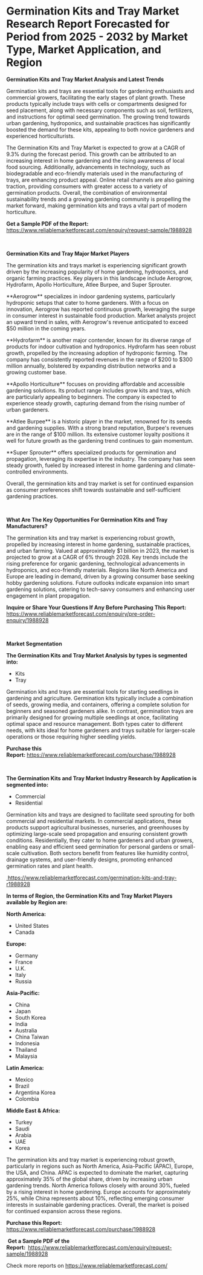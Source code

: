 <p><h1>Germination Kits and Tray Market Research Report Forecasted for Period from 2025 -  2032 by Market Type, Market Application, and Region</h1></p><p><strong>Germination Kits and Tray Market Analysis and Latest Trends</strong></p>
<p><p>Germination kits and trays are essential tools for gardening enthusiasts and commercial growers, facilitating the early stages of plant growth. These products typically include trays with cells or compartments designed for seed placement, along with necessary components such as soil, fertilizers, and instructions for optimal seed germination. The growing trend towards urban gardening, hydroponics, and sustainable practices has significantly boosted the demand for these kits, appealing to both novice gardeners and experienced horticulturists.</p><p>The Germination Kits and Tray Market is expected to grow at a CAGR of 9.3% during the forecast period. This growth can be attributed to an increasing interest in home gardening and the rising awareness of local food sourcing. Additionally, advancements in technology, such as biodegradable and eco-friendly materials used in the manufacturing of trays, are enhancing product appeal. Online retail channels are also gaining traction, providing consumers with greater access to a variety of germination products. Overall, the combination of environmental sustainability trends and a growing gardening community is propelling the market forward, making germination kits and trays a vital part of modern horticulture.</p></p>
<p><strong>Get a Sample PDF of the Report:&nbsp;</strong> <a href="https://www.reliablemarketforecast.com/enquiry/request-sample/1988928?utm_campaign=2723&utm_medium=2&utm_source=Github&utm_content=ia&utm_term=30032025&utm_id=germination-kits-and-tray">https://www.reliablemarketforecast.com/enquiry/request-sample/1988928</a></p>
<p>&nbsp;</p>
<p><strong>Germination Kits and Tray Major Market Players</strong></p>
<p><p>The germination kits and trays market is experiencing significant growth driven by the increasing popularity of home gardening, hydroponics, and organic farming practices. Key players in this landscape include Aerogrow, Hydrofarm, Apollo Horticulture, Atlee Burpee, and Super Sprouter.</p><p>**Aerogrow** specializes in indoor gardening systems, particularly hydroponic setups that cater to home gardeners. With a focus on innovation, Aerogrow has reported continuous growth, leveraging the surge in consumer interest in sustainable food production. Market analysts project an upward trend in sales, with Aerogrow's revenue anticipated to exceed $50 million in the coming years.</p><p>**Hydrofarm** is another major contender, known for its diverse range of products for indoor cultivation and hydroponics. Hydrofarm has seen robust growth, propelled by the increasing adoption of hydroponic farming. The company has consistently reported revenues in the range of $200 to $300 million annually, bolstered by expanding distribution networks and a growing customer base.</p><p>**Apollo Horticulture** focuses on providing affordable and accessible gardening solutions. Its product range includes grow kits and trays, which are particularly appealing to beginners. The company is expected to experience steady growth, capturing demand from the rising number of urban gardeners. </p><p>**Atlee Burpee** is a historic player in the market, renowned for its seeds and gardening supplies. With a strong brand reputation, Burpee's revenues are in the range of $100 million. Its extensive customer loyalty positions it well for future growth as the gardening trend continues to gain momentum.</p><p>**Super Sprouter** offers specialized products for germination and propagation, leveraging its expertise in the industry. The company has seen steady growth, fueled by increased interest in home gardening and climate-controlled environments.</p><p>Overall, the germination kits and tray market is set for continued expansion as consumer preferences shift towards sustainable and self-sufficient gardening practices.</p></p>
<p>&nbsp;</p>
<p><strong>What Are The Key Opportunities For Germination Kits and Tray Manufacturers?</strong></p>
<p><p>The germination kits and tray market is experiencing robust growth, propelled by increasing interest in home gardening, sustainable practices, and urban farming. Valued at approximately $1 billion in 2023, the market is projected to grow at a CAGR of 6% through 2028. Key trends include the rising preference for organic gardening, technological advancements in hydroponics, and eco-friendly materials. Regions like North America and Europe are leading in demand, driven by a growing consumer base seeking hobby gardening solutions. Future outlooks indicate expansion into smart gardening solutions, catering to tech-savvy consumers and enhancing user engagement in plant propagation.</p></p>
<p><strong>Inquire or Share Your Questions If Any Before Purchasing This Report:</strong> <a href="https://www.reliablemarketforecast.com/enquiry/pre-order-enquiry/1988928?utm_campaign=2723&utm_medium=2&utm_source=Github&utm_content=ia&utm_term=30032025&utm_id=germination-kits-and-tray">https://www.reliablemarketforecast.com/enquiry/pre-order-enquiry/1988928</a></p>
<p>&nbsp;</p>
<p><strong>Market Segmentation</strong></p>
<p><strong>The Germination Kits and Tray Market Analysis by types is segmented into:</strong></p>
<p><ul><li>Kits</li><li>Tray</li></ul></p>
<p><p>Germination kits and trays are essential tools for starting seedlings in gardening and agriculture. Germination kits typically include a combination of seeds, growing media, and containers, offering a complete solution for beginners and seasoned gardeners alike. In contrast, germination trays are primarily designed for growing multiple seedlings at once, facilitating optimal space and resource management. Both types cater to different needs, with kits ideal for home gardeners and trays suitable for larger-scale operations or those requiring higher seedling yields.</p></p>
<p><strong>Purchase this Report:&nbsp;</strong><a href="https://www.reliablemarketforecast.com/purchase/1988928?utm_campaign=2723&utm_medium=2&utm_source=Github&utm_content=ia&utm_term=30032025&utm_id=germination-kits-and-tray">https://www.reliablemarketforecast.com/purchase/1988928</a></p>
<p>&nbsp;</p>
<p><strong>The Germination Kits and Tray Market Industry Research by Application is segmented into:</strong></p>
<p><ul><li>Commercial</li><li>Residential</li></ul></p>
<p><p>Germination kits and trays are designed to facilitate seed sprouting for both commercial and residential markets. In commercial applications, these products support agricultural businesses, nurseries, and greenhouses by optimizing large-scale seed propagation and ensuring consistent growth conditions. Residentially, they cater to home gardeners and urban growers, enabling easy and efficient seed germination for personal gardens or small-scale cultivation. Both sectors benefit from features like humidity control, drainage systems, and user-friendly designs, promoting enhanced germination rates and plant health.</p></p>
<p><a href="https://www.reliablemarketforecast.com/germination-kits-and-tray-r1988928?utm_campaign=2723&utm_medium=2&utm_source=Github&utm_content=ia&utm_term=30032025&utm_id=germination-kits-and-tray">&nbsp;https://www.reliablemarketforecast.com/germination-kits-and-tray-r1988928</a></p>
<p><strong>In terms of Region, the Germination Kits and Tray Market Players available by Region are:</strong></p>
<p>
    <p> <strong> North America: </strong>
        <ul>
            <li>United States</li>
            <li>Canada</li>
        </ul>
        </p> 
    <p> <strong> Europe: </strong>
        <ul>
            <li>Germany</li>
            <li>France</li>
            <li>U.K.</li>
            <li>Italy</li>
            <li>Russia</li>
        </ul>
        </p> 
    <p> <strong> Asia-Pacific: </strong>
        <ul>
            <li>China</li>
            <li>Japan</li>
            <li>South Korea</li>
            <li>India</li>
            <li>Australia</li>
            <li>China Taiwan</li>
            <li>Indonesia</li>
            <li>Thailand</li>
            <li>Malaysia</li>
        </ul>
        </p> 
    <p> <strong> Latin America: </strong>
        <ul>
            <li>Mexico</li>
            <li>Brazil</li>
            <li>Argentina Korea</li>
            <li>Colombia</li>
        </ul>
        </p> 
    <p> <strong> Middle East & Africa: </strong>
        <ul>
            <li>Turkey</li>
            <li>Saudi</li>
            <li>Arabia</li>
            <li>UAE</li>
            <li>Korea</li>
        </ul>
    </p>
    </p>
<p><p>The germination kits and tray market is experiencing robust growth, particularly in regions such as North America, Asia-Pacific (APAC), Europe, the USA, and China. APAC is expected to dominate the market, capturing approximately 35% of the global share, driven by increasing urban gardening trends. North America follows closely with around 30%, fueled by a rising interest in home gardening. Europe accounts for approximately 25%, while China represents about 10%, reflecting emerging consumer interests in sustainable gardening practices. Overall, the market is poised for continued expansion across these regions.</p></p>
<p><strong>Purchase this Report: </strong><a href="https://www.reliablemarketforecast.com/purchase/1988928?utm_campaign=2723&utm_medium=2&utm_source=Github&utm_content=ia&utm_term=30032025&utm_id=germination-kits-and-tray">https://www.reliablemarketforecast.com/purchase/1988928</a></p>
<p>&nbsp;<strong>Get a Sample PDF of the Report:&nbsp;&nbsp;</strong><a href="https://www.reliablemarketforecast.com/enquiry/request-sample/1988928?utm_campaign=2723&utm_medium=2&utm_source=Github&utm_content=ia&utm_term=30032025&utm_id=germination-kits-and-tray">https://www.reliablemarketforecast.com/enquiry/request-sample/1988928</a></p>
<p><strong></strong></p>
<p>Check more reports on <a href="https://www.reliablemarketforecast.com/?utm_campaign=2723&utm_medium=2&utm_source=Github&utm_content=ia&utm_term=30032025&utm_id=germination-kits-and-tray">https://www.reliablemarketforecast.com/</a></p>